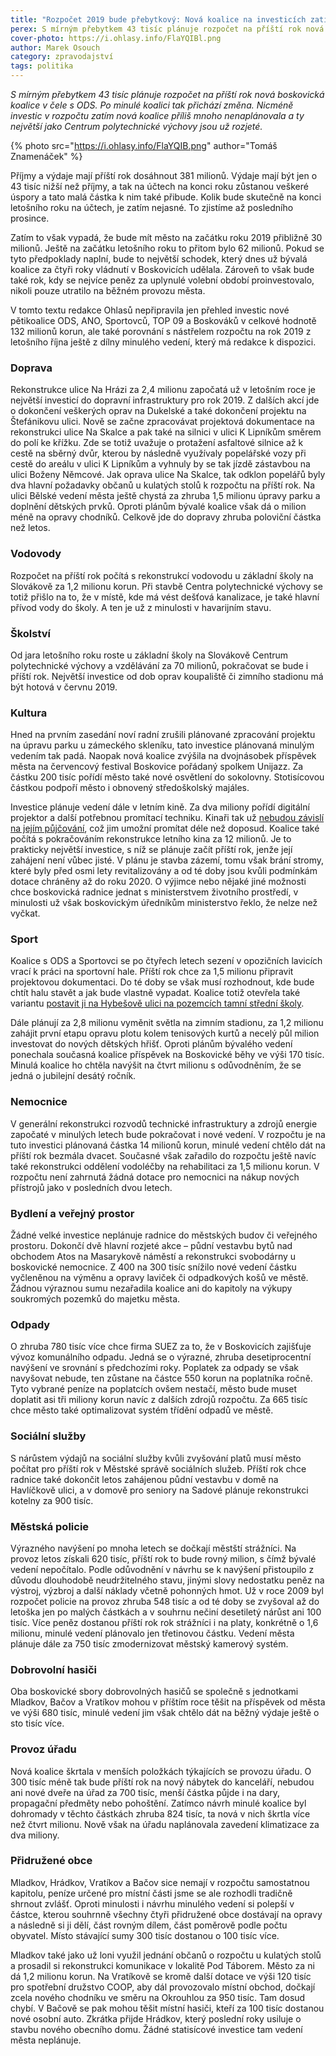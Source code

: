 ```yaml
---
title: "Rozpočet 2019 bude přebytkový: Nová koalice na investicích zatím šetří"
perex: S mírným přebytkem 43 tisíc plánuje rozpočet na příští rok nová boskovická koalice v čele s ODS. Po minulé koalici tak přichází změna. Investic se zatím plánuje minimum.
cover-photo: https://i.ohlasy.info/FlaYQIBl.png
author: Marek Osouch
category: zpravodajství
tags: politika
---
```


*S mírným přebytkem 43 tisíc plánuje rozpočet na příští rok nová boskovická koalice v čele s ODS. Po minulé koalici tak přichází změna. Nicméně investic v rozpočtu zatím nová koalice příliš mnoho nenaplánovala a ty největší jako Centrum polytechnické výchovy jsou už rozjeté.*

{% photo src="https://i.ohlasy.info/FlaYQIB.png" author="Tomáš Znamenáček" %}

Příjmy a výdaje mají příští rok dosáhnout 381 milionů. Výdaje mají být jen o 43 tisíc nižší než příjmy, a tak na účtech na konci roku zůstanou veškeré úspory a tato malá částka k nim také přibude. Kolik bude skutečně na konci letošního roku na účtech, je zatím nejasné. To zjistíme až posledního prosince.

Zatím to však vypadá, že bude mít město na začátku roku 2019 přibližně 30 milionů. Ještě na začátku letošního roku to přitom bylo 62 milionů. Pokud se tyto předpoklady naplní, bude to největší schodek, který dnes už bývalá koalice za čtyři roky vládnutí v Boskovicích udělala. Zároveň to však bude také rok, kdy se nejvíce peněz za uplynulé volební období proinvestovalo, nikoli pouze utratilo na běžném provozu města.

V tomto textu redakce Ohlasů nepřipravila jen přehled investic nové pětikoalice ODS, ANO, Sportovců, TOP 09 a Boskováků v celkové hodnotě 132 milionů korun, ale také porovnání s nástřelem rozpočtu na rok 2019 z letošního října ještě z dílny minulého vedení, který má redakce k dispozici.

### Doprava

Rekonstrukce ulice Na Hrázi za 2,4 milionu započatá už v letošním roce je největší investicí do dopravní infrastruktury pro rok 2019. Z dalších akcí jde o dokončení veškerých oprav na Dukelské a také dokončení projektu na Štefánikovu ulici. Nově se začne zpracovávat projektová dokumentace na rekonstrukci ulice Na Skalce a pak také na silnici v ulici K Lipníkům směrem do polí ke křížku. Zde se totiž uvažuje o protažení asfaltové silnice až k cestě na sběrný dvůr, kterou by následně využívaly popelářské vozy při cestě do areálu v ulici K Lipníkům a vyhnuly by se tak jízdě zástavbou na ulici Boženy Němcové. Jak oprava ulice Na Skalce, tak odklon popelářů byly dva hlavní požadavky občanů u kulatých stolů k rozpočtu na příští rok. Na ulici Bělské vedení města ještě chystá za zhruba 1,5 milionu úpravy parku a doplnění dětských prvků. Oproti plánům bývalé koalice však dá o milion méně na opravy chodníků. Celkově jde do dopravy zhruba poloviční částka než letos.

### Vodovody

Rozpočet na příští rok počítá s rekonstrukcí vodovodu u základní školy na Slovákově za 1,2 milionu korun. Při stavbě Centra polytechnické výchovy se totiž přišlo na to, že v místě, kde má vést dešťová kanalizace, je také hlavní přívod vody do školy. A ten je už z minulosti v havarijním stavu.

### Školství

Od jara letošního roku roste u základní školy na Slovákově Centrum polytechnické výchovy a vzdělávání za 70 milionů, pokračovat se bude i příští rok. Největší investice od dob oprav koupaliště či zimního stadionu má být hotová v červnu 2019.

### Kultura

Hned na prvním zasedání noví radní zrušili plánované zpracování projektu na úpravu parku u zámeckého skleníku, tato investice plánovaná minulým vedením tak padá. Naopak nová koalice zvýšila na dvojnásobek příspěvek města na červencový festival Boskovice pořádaný spolkem Unijazz. Za částku 200 tisíc pořídí město také nové osvětlení do sokolovny. Stotisícovou částkou podpoří město i obnovený středoškolský majáles.

Investice plánuje vedení dále v letním kině. Za dva miliony pořídí digitální projektor a další potřebnou promítací techniku. Kinaři tak už [nebudou závislí na jejím půjčování](http://www.ohlasy.info/clanky/2018/11/letnak-projektor.html), což jim umožní promítat déle než doposud. Koalice také počítá s pokračováním rekonstrukce letního kina za 12 milionů. Je to prakticky největší investice, s níž se plánuje začít příští rok, jenže její zahájení není vůbec jisté. V plánu je stavba zázemí, tomu však brání stromy, které byly před osmi lety revitalizovány a od té doby jsou kvůli podmínkám dotace chráněny až do roku 2020. O výjimce nebo nějaké jiné možnosti chce boskovická radnice jednat s ministerstvem životního prostředí, v minulosti už však boskovickým úředníkům ministerstvo řeklo, že nelze než vyčkat.

### Sport

Koalice s ODS a Sportovci se po čtyřech letech sezení v opozičních lavicích vrací k práci na sportovní hale. Příští rok chce za 1,5 milionu připravit projektovou dokumentaci. Do té doby se však musí rozhodnout, kde bude chtít halu stavět a jak bude vlastně vypadat. Koalice totiž otevřela také variantu [postavit ji na Hybešově ulici na pozemcích tamní střední školy](https://forum.ohlasy.info/t/novy-pozemek-pro-sportovni-halu/117).

Dále plánují za 2,8 milionu vyměnit světla na zimním stadionu, za 1,2 milionu zahájit první etapu opravu plotu kolem tenisových kurtů a necelý půl milion investovat do nových dětských hřišť. Oproti plánům bývalého vedení ponechala současná koalice příspěvek na Boskovické běhy ve výši 170 tisíc. Minulá koalice ho chtěla navýšit na čtvrt milionu s odůvodněním, že se jedná o jubilejní desátý ročník.

### Nemocnice

V generální rekonstrukci rozvodů technické infrastruktury a zdrojů energie započaté v minulých letech bude pokračovat i nové vedení. V rozpočtu je na tuto investici plánovaná částka 14 milionů korun, minulé vedení chtělo dát na příští rok bezmála dvacet. Současné však zařadilo do rozpočtu ještě navíc také rekonstrukci oddělení vodoléčby na rehabilitaci za 1,5 milionu korun. V rozpočtu není zahrnutá žádná dotace pro nemocnici na nákup nových přístrojů jako v posledních dvou letech.

### Bydlení a veřejný prostor

Žádné velké investice neplánuje radnice do městských budov či veřejného prostoru. Dokončí dvě hlavní rozjeté akce – půdní vestavbu bytů nad obchodem Atos na Masarykově náměstí a rekonstrukci svobodárny u boskovické nemocnice. Z 400 na 300 tisíc snížilo nové vedení částku vyčleněnou na výměnu a opravy laviček či odpadkových košů ve městě. Žádnou výraznou sumu nezařadila koalice ani do kapitoly na výkupy soukromých pozemků do majetku města.

### Odpady

O zhruba 780 tisíc více chce firma SUEZ za to, že v Boskovicích zajišťuje vývoz komunálního odpadu. Jedná se o výrazné, zhruba desetiprocentní navýšení ve srovnání s předchozími roky. Poplatek za odpady se však navyšovat nebude, ten zůstane na částce 550 korun na poplatníka ročně. Tyto vybrané peníze na poplatcích ovšem nestačí, město bude muset doplatit asi tři miliony korun navíc z dalších zdrojů rozpočtu. Za 665 tisíc chce město také optimalizovat systém třídění odpadů ve městě.

### Sociální služby

S nárůstem výdajů na sociální služby kvůli zvyšování platů musí město počítat pro příští rok v Městské správě sociálních služeb. Příští rok chce radnice také dokončit letos zahájenou půdní vestavbu v domě na Havlíčkově ulici, a v domově pro seniory na Sadové plánuje rekonstrukci kotelny za 900 tisíc.

### Městská policie

Výrazného navýšení po mnoha letech se dočkají městští strážníci. Na provoz letos získali 620 tisíc, příští rok to bude rovný milion, s čímž bývalé vedení nepočítalo. Podle odůvodnění v návrhu se k navýšení přistoupilo z důvodu dlouhodobě neudržitelného stavu, jinými slovy nedostatku peněz na výstroj, výzbroj a další náklady včetně pohonných hmot. Už v roce 2009 byl rozpočet policie na provoz zhruba 548 tisíc a od té doby se zvyšoval až do letoška jen po malých částkách a v souhrnu nečiní desetiletý nárůst ani 100 tisíc. Více peněz dostanou příští rok rok strážníci i na platy, konkrétně o 1,6 milionu, minulé vedení plánovalo jen třetinovou částku. Vedení města plánuje dále za 750 tisíc zmodernizovat městský kamerový systém.

### Dobrovolní hasiči

Oba boskovické sbory dobrovolných hasičů se společně s jednotkami Mladkov, Bačov a Vratíkov mohou v příštím roce těšit na příspěvek od města ve výši 680 tisíc, minulé vedení jim však chtělo dát na běžný výdaje ještě o sto tisíc více.

### Provoz úřadu

Nová koalice škrtala v menších položkách týkajících se provozu úřadu. O 300 tisíc méně tak bude příští rok na nový nábytek do kanceláří, nebudou ani nové dveře na úřad za 700 tisíc, menší částka půjde i na dary, propagační předměty nebo pohoštění. Zatímco návrh minulé koalice byl dohromady v těchto částkách zhruba 824 tisíc, ta nová v nich škrtla více než čtvrt milionu. Nově však na úřadu naplánovala zavedení klimatizace za dva miliony.

### Přidružené obce

Mladkov, Hrádkov, Vratíkov a Bačov sice nemají v rozpočtu samostatnou kapitolu, peníze určené pro místní části jsme se ale rozhodli tradičně shrnout zvlášť. Oproti minulosti i návrhu minulého vedení si polepší v částce, kterou souhrnně všechny čtyři přidružené obce dostávají na opravy a následně si ji dělí, část rovným dílem, část poměrově podle počtu obyvatel. Místo stávající sumy 300 tisíc dostanou o 100 tisíc více.

Mladkov také jako už loni využil jednání občanů o rozpočtu u kulatých stolů a prosadil si rekonstrukci komunikace v lokalitě Pod Táborem. Město za ni dá 1,2 milionu korun. Na Vratíkově se kromě další dotace ve výši 120 tisíc pro spotřební družstvo COOP, aby dál provozovalo místní obchod, dočkají zcela nového chodníku ve směru na Okrouhlou za 950 tisíc. Tam dosud chybí. V Bačově se pak mohou těšit místní hasiči, kteří za 100 tisíc dostanou nové osobní auto. Zkrátka přijde Hrádkov, který poslední roky usiluje o stavbu nového obecního domu. Žádné statisícové investice tam vedení města neplánuje.

